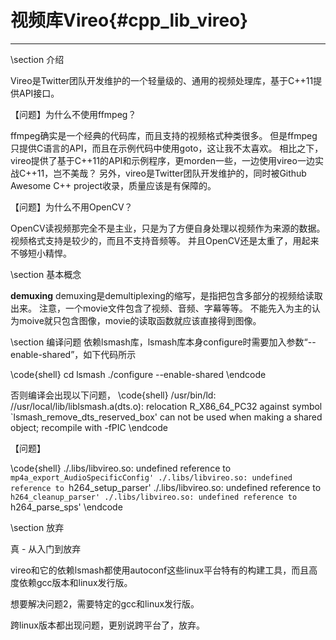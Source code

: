视频库Vireo{#cpp_lib_vireo}
==========================

<hr>
\section 介绍

Vireo是Twitter团队开发维护的一个轻量级的、通用的视频处理库，基于C++11提供API接口。

【问题】为什么不使用ffmpeg？

ffmpeg确实是一个经典的代码库，而且支持的视频格式种类很多。
但是ffmpeg只提供C语言的API，而且在示例代码中使用goto，这让我不太喜欢。
相比之下，vireo提供了基于C++11的API和示例程序，更morden一些，一边使用vireo一边实战C++11，岂不美哉？
另外，vireo是Twitter团队开发维护的，同时被Github Awesome C++ project收录，质量应该是有保障的。

【问题】为什么不用OpenCV？

OpenCV读视频那完全不是主业，只是为了方便自身处理以视频作为来源的数据。
视频格式支持是较少的，而且不支持音频等。
并且OpenCV还是太重了，用起来不够短小精悍。

\section 基本概念

<b>demuxing</b> demuxing是demultiplexing的缩写，是指把包含多部分的视频给读取出来。
注意，一个movie文件包含了视频、音频、字幕等等。
不能先入为主的认为moive就只包含图像，movie的读取函数就应该直接得到图像。

\section 编译问题
依赖lsmash库，lsmash库本身configure时需要加入参数“--enable-shared”，如下代码所示

\code{shell}
cd lsmash
./configure --enable-shared
\endcode

否则编译会出现以下问题，
\code{shell}
/usr/bin/ld: //usr/local/lib/liblsmash.a(dts.o): relocation R_X86_64_PC32 against symbol `lsmash_remove_dts_reserved_box' can not be used when making a shared object; recompile with -fPIC
\endcode

【问题】

\code{shell}
./.libs/libvireo.so: undefined reference to `mp4a_export_AudioSpecificConfig'
./.libs/libvireo.so: undefined reference to `h264_setup_parser'
./.libs/libvireo.so: undefined reference to `h264_cleanup_parser'
./.libs/libvireo.so: undefined reference to `h264_parse_sps'
\endcode

\section 放弃

真 - 从入门到放弃

vireo和它的依赖lsmash都使用autoconf这些linux平台特有的构建工具，而且高度依赖gcc版本和linux发行版。

想要解决问题2，需要特定的gcc和linux发行版。

跨linux版本都出现问题，更别说跨平台了，放弃。
